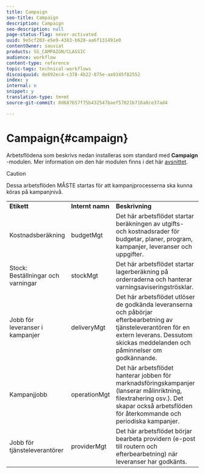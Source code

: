 ```yaml
---
title: Campaign
seo-title: Campaign
description: Campaign
seo-description: null
page-status-flag: never-activated
uuid: 9e5cf203-e5e9-4383-b628-aa6f131491e0
contentOwner: sauviat
products: SG_CAMPAIGN/CLASSIC
audience: workflow
content-type: reference
topic-tags: technical-workflows
discoiquuid: de892ec4-c378-4b22-875e-aa9345f82552
index: y
internal: n
snippet: y
translation-type: tm+mt
source-git-commit: 0d687b57f75b432547baef57021b716a8ce37ad4

---
```



# Campaign{#campaign}

Arbetsflödena som beskrivs nedan installeras som standard med **Campaign** -modulen. Mer information om den här modulen finns i det här [avsnittet](../../campaign/using/designing-marketing-campaigns.md).

>[!CAUTION]
>
>Dessa arbetsflöden MÅSTE startas för att kampanjprocesserna ska kunna köras på kampanjnivå.

<table> 
 <tbody> 
  <tr> 
   <td> <strong>Etikett</strong><br /> </td> 
   <td> <strong>Internt namn</strong><br /> </td> 
   <td> <strong>Beskrivning</strong><br /> </td> 
  </tr> 
  <tr> 
   <td> <span class="uicontrol">Kostnadsberäkning</span><br /> </td> 
   <td> <span class="uicontrol">budgetMgt</span><br /> </td> 
   <td> Det här arbetsflödet startar beräkningen av utgifts- och kostnadsrader för budgetar, planer, program, kampanjer, leveranser och uppgifter.<br /> </td> 
  </tr> 
  <tr> 
   <td> <span class="uicontrol">Stock: Beställningar och varningar</span><br /> </td> 
   <td> <span class="uicontrol">stockMgt</span><br /> </td> 
   <td> Det här arbetsflödet startar lagerberäkning på orderraderna och hanterar varningsaviseringströsklar.<br /> </td> 
  </tr> 
  <tr> 
   <td> <span class="uicontrol">Jobb för leveranser i kampanjer</span><br /> </td> 
   <td> <span class="uicontrol">deliveryMgt</span><br /> </td> 
   <td> Det här arbetsflödet utlöser de godkända leveranserna och påbörjar efterbearbetning av tjänsteleverantören för en extern leverans. Dessutom skickas meddelanden och påminnelser om godkännande.<br /> </td> 
  </tr> 
  <tr> 
   <td> <span class="uicontrol">Kampanjjobb</span><br /> </td> 
   <td> <span class="uicontrol">operationMgt</span><br /> </td> 
   <td> Det här arbetsflödet hanterar jobben för marknadsföringskampanjer (lanserar målinriktning, filextrahering osv.). Det skapar också arbetsflöden för återkommande och periodiska kampanjer.<br /> </td> 
  </tr> 
  <tr> 
   <td> <span class="uicontrol">Jobb för tjänsteleverantörer</span><br /> </td> 
   <td> <span class="uicontrol">providerMgt</span><br /> </td> 
   <td> Det här arbetsflödet börjar bearbeta providern (e-post till routern och efterbearbetning) när leveranser har godkänts. <br /> </td> 
  </tr> 
 </tbody> 
</table>


